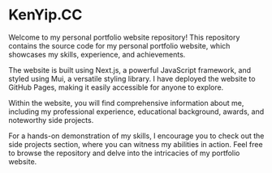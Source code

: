 # KenYip.CC

Welcome to my personal portfolio website repository! This repository contains the source code for my personal portfolio website, which showcases my skills, experience, and achievements. 

The website is built using Next.js, a powerful JavaScript framework, and styled using Mui, a versatile styling library. I have deployed the website to GitHub Pages, making it easily accessible for anyone to explore. 

Within the website, you will find comprehensive information about me, including my professional experience, educational background, awards, and noteworthy side projects. 

For a hands-on demonstration of my skills, I encourage you to check out the side projects section, where you can witness my abilities in action. Feel free to browse the repository and delve into the intricacies of my portfolio website.
